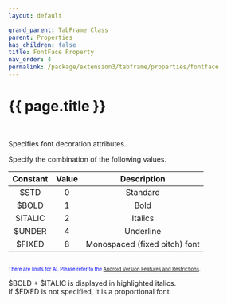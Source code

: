 ```yaml
---
layout: default

grand_parent: TabFrame Class
parent: Properties
has_children: false
title: FontFace Property
nav_order: 4
permalink: /package/extension3/tabframe/properties/fontface
---
```

# {{ page.title }}
<br>

Specifies font decoration attributes.

Specify the combination of the following values.

| Constant | Value |          Description          |
|:--------:|:-----:|:-----------------------------:|
|   $STD  |   0   |            Standard           |
|  $BOLD  |   1   |              Bold             |
| $ITALIC |   2   |            Italics            |
|  $UNDER |   4   |           Underline           |
|  $FIXED |   8   | Monospaced (fixed pitch) font |


<small><span style="color:blue"><br><small>There are limits for AI. Please refer to the <a href="/bizBrowserV/2/2-5/">Android Version Features and Restrictions</a>.</small></span></small>


$BOLD + $ITALIC is displayed in highlighted italics.<br>
If $FIXED is not specified, it is a proportional font.